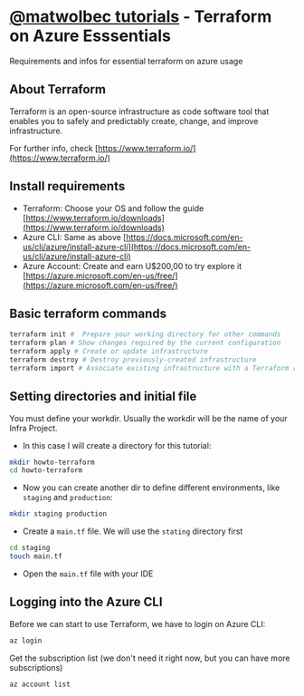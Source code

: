 # [@matwolbec tutorials](https://matwolbec.github.io/tutorials/) - Terraform on Azure Esssentials
Requirements and infos for essential terraform on azure usage  

## About Terraform
Terraform is an open-source infrastructure as code software tool that enables you to safely and predictably create, change, and improve infrastructure.

For further info, check [https://www.terraform.io/](https://www.terraform.io/)

## Install requirements
- Terraform: Choose your OS and follow the guide [https://www.terraform.io/downloads](https://www.terraform.io/downloads)
- Azure CLI: Same as above [https://docs.microsoft.com/en-us/cli/azure/install-azure-cli](https://docs.microsoft.com/en-us/cli/azure/install-azure-cli)
- Azure Account: Create and earn U$200,00 to try explore it [https://azure.microsoft.com/en-us/free/](https://azure.microsoft.com/en-us/free/)


## Basic terraform commands  
```bash
terraform init #  Prepare your working directory for other commands
terraform plan # Show changes required by the current configuration
terraform apply # Create or update infrastructure
terraform destroy # Destroy previously-created infrastructure
terraform import # Associate existing infrastructure with a Terraform resource
```


## Setting directories and initial file

You must define your workdir. Usually the workdir will be the name of your Infra Project. 

- In this case I will create a directory for this tutorial:
```bash
mkdir howto-terraform
cd howto-terraform
```

- Now you can create another dir to define different environments, like ```staging``` and ```production```:
```bash
mkdir staging production
```

- Create a ```main.tf``` file. We will use the ```stating``` directory first
```bash
cd staging
touch main.tf
```

- Open the ```main.tf``` file with your IDE


## Logging into the Azure CLI

Before we can start to use Terraform, we have to login on Azure CLI:
```bash
az login
```

Get the subscription list (we don't need it right now, but you can have more subscriptions)
```bash
az account list
```

